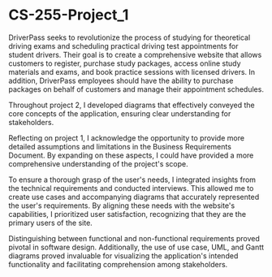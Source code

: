 # CS-255-Project_1

DriverPass seeks to revolutionize the process of studying for theoretical driving exams and scheduling practical driving test appointments for student drivers. Their goal is to create a comprehensive website that allows customers to register, purchase study packages, access online study materials and exams, and book practice sessions with licensed drivers. In addition, DriverPass employees should have the ability to purchase packages on behalf of customers and manage their appointment schedules.

Throughout project 2, I developed diagrams that effectively conveyed the core concepts of the application, ensuring clear understanding for stakeholders.

Reflecting on project 1, I acknowledge the opportunity to provide more detailed assumptions and limitations in the Business Requirements Document. By expanding on these aspects, I could have provided a more comprehensive understanding of the project's scope.

To ensure a thorough grasp of the user's needs, I integrated insights from the technical requirements and conducted interviews. This allowed me to create use cases and accompanying diagrams that accurately represented the user's requirements. By aligning these needs with the website's capabilities, I prioritized user satisfaction, recognizing that they are the primary users of the site.

Distinguishing between functional and non-functional requirements proved pivotal in software design. Additionally, the use of use case, UML, and Gantt diagrams proved invaluable for visualizing the application's intended functionality and facilitating comprehension among stakeholders.
